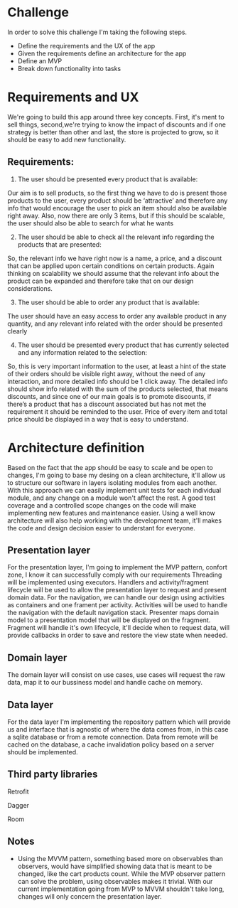 # Challenge

In order to solve this challenge I'm taking the following steps.
- Define the requirements and the UX of the app
- Given the requirements define an architecture for the app
- Define an MVP
- Break down functionality into tasks

# Requirements and UX
We're going to build this app around three key concepts. First, it's ment to sell things, second,we're trying to know the impact of discounts and if one strategy is better than other and last, the store is projected to grow, so it should be easy to add new functionality.

## Requirements:
1. The user should be presented every product that is available:

Our aim is to sell products, so the first thing we have to do is present those products to the user, every product should be ‘attractive’ and therefore any info that would encourage the user to pick an item should also be available right away.
Also, now there are only 3 items, but if this should be scalable, the user should also be able to search for what he wants

2. The user should be able to check all the relevant info regarding the products that are presented:

So, the relevant info we have right now is a name, a price, and a discount that can be applied upon certain conditions on certain products.
Again thinking on scalability we should assume that the relevant info about the product can be expanded and therefore take that on our design considerations.

3. The user should be able to order any product that is available:

The user should have an easy access to order any available product in any quantity, and any relevant info related with the order should be presented clearly

4. The user should be presented every product that has currently selected and any information related to the selection:

So, this is very important information to the user, at least a hint of the state of their orders should be visible right away, without the need of any interaction, and more detailed info should be 1 click away.
The detailed info should show info related with the sum of the products selected, that means discounts, and since one of our main goals is to promote discounts, if there’s a product that has a discount associated but has not met the requirement it should be reminded to the user.
Price of every item and total price should be displayed in a way that is easy to understand.

# Architecture definition

Based on the fact that the app should be easy to scale and be open to changes, I'm going to base my desing on a clean architecture, it'll allow us to structure our software in layers isolating modules from each another. With this approach we can easily implement unit tests for each individual module, and any change on a module won't affect the rest. A good test coverage and a controlled scope changes on the code will make implementing new features and maintenance easier.
Using a well know architecture will also help working with the development team, it'll makes the code and design decision easier to understant for everyone.

## Presentation layer
For the presentation layer, I'm going to implement the MVP pattern, confort zone, I know it can successfully comply with our requirements
Threading will be implemented using executors. Handlers and activity/fragment lifecycle will be used to allow the presentation layer to request and present domain data.
For the navigation, we can handle our design using activities as containers and one frament per activity. Activities will be used to handle the navigation with the default navigation stack.
Presenter maps domain model to a presentation model that will be displayed on the fragment.
Fragment will handle it's own lifecycle, it'll decide when to request data, will provide callbacks in order to save and restore the view state when needed.


## Domain layer
The domain layer will consist on use cases, use cases will request the raw data, map it to our bussiness model and handle cache on memory.

## Data layer
For the data layer I'm implementing the repository pattern which will provide us and interface that is agnostic of where the data comes from, in this case a sqlite database or from a remote connection.
Data from remote will be cached on the database, a cache invalidation policy based on a server should be implemented.

## Third party libraries
Retrofit

Dagger

Room


## Notes
- Using the MVVM pattern, something based more on observables than observers, would have simplified showing data that is meant to be changed, like the cart products count. While the MVP observer pattern can solve the problem, using observables makes it trivial. With our current implementation going from MVP to MVVM shouldn't take long, changes will only concern the presentation layer.
